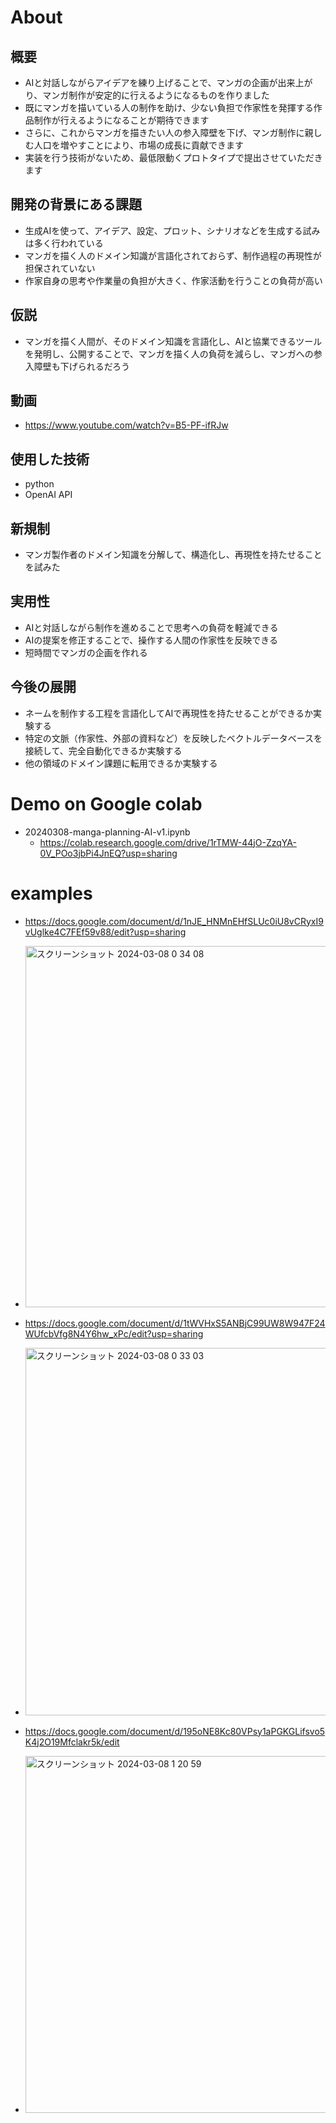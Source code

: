 # About

## 概要

- AIと対話しながらアイデアを練り上げることで、マンガの企画が出来上がり、マンガ制作が安定的に行えるようになるものを作りました
- 既にマンガを描いている人の制作を助け、少ない負担で作家性を発揮する作品制作が行えるようになることが期待できます
- さらに、これからマンガを描きたい人の参入障壁を下げ、マンガ制作に親しむ人口を増やすことにより、市場の成長に貢献できます
- 実装を行う技術がないため、最低限動くプロトタイプで提出させていただきます

## 開発の背景にある課題

- 生成AIを使って、アイデア、設定、プロット、シナリオなどを生成する試みは多く行われている
- マンガを描く人のドメイン知識が言語化されておらず、制作過程の再現性が担保されていない
- 作家自身の思考や作業量の負担が大きく、作家活動を行うことの負荷が高い

## 仮説

- マンガを描く人間が、そのドメイン知識を言語化し、AIと協業できるツールを発明し、公開することで、マンガを描く人の負荷を減らし、マンガへの参入障壁も下げられるだろう

## 動画

- https://www.youtube.com/watch?v=B5-PF-ifRJw

## 使用した技術

- python
- OpenAI API

## 新規制

- マンガ製作者のドメイン知識を分解して、構造化し、再現性を持たせることを試みた

## 実用性

- AIと対話しながら制作を進めることで思考への負荷を軽減できる
- AIの提案を修正することで、操作する人間の作家性を反映できる
- 短時間でマンガの企画を作れる

## 今後の展開

- ネームを制作する工程を言語化してAIで再現性を持たせることができるか実験する
- 特定の文脈（作家性、外部の資料など）を反映したベクトルデータベースを接続して、完全自動化できるか実験する
- 他の領域のドメイン課題に転用できるか実験する

# Demo on Google colab
- 20240308-manga-planning-AI-v1.ipynb
  - https://colab.research.google.com/drive/1rTMW-44jO-ZzqYA-0V_POo3jbPi4JnEQ?usp=sharing

# examples
- https://docs.google.com/document/d/1nJE_HNMnEHfSLUc0iU8vCRyxI9vUglke4C7FEf59v88/edit?usp=sharing
- <img width="578" alt="スクリーンショット 2024-03-08 0 34 08" src="https://github.com/masa-jp-art/Manga-planning-assistant/assets/120908357/084f635e-59a4-4c01-8a42-d0112d25af18">

- https://docs.google.com/document/d/1tWVHxS5ANBjC99UW8W947F24WUfcbVfg8N4Y6hw_xPc/edit?usp=sharing
- <img width="588" alt="スクリーンショット 2024-03-08 0 33 03" src="https://github.com/masa-jp-art/Manga-planning-assistant/assets/120908357/2b3f093d-e6ba-41b8-804b-da06a0ffd1cc">

- https://docs.google.com/document/d/195oNE8Kc80VPsy1aPGKGLifsvo5K4j2O19Mfclakr5k/edit
- <img width="571" alt="スクリーンショット 2024-03-08 1 20 59" src="https://github.com/masa-jp-art/Manga-planning-assistant/assets/120908357/7491f638-3629-4502-8478-457185f04618">
